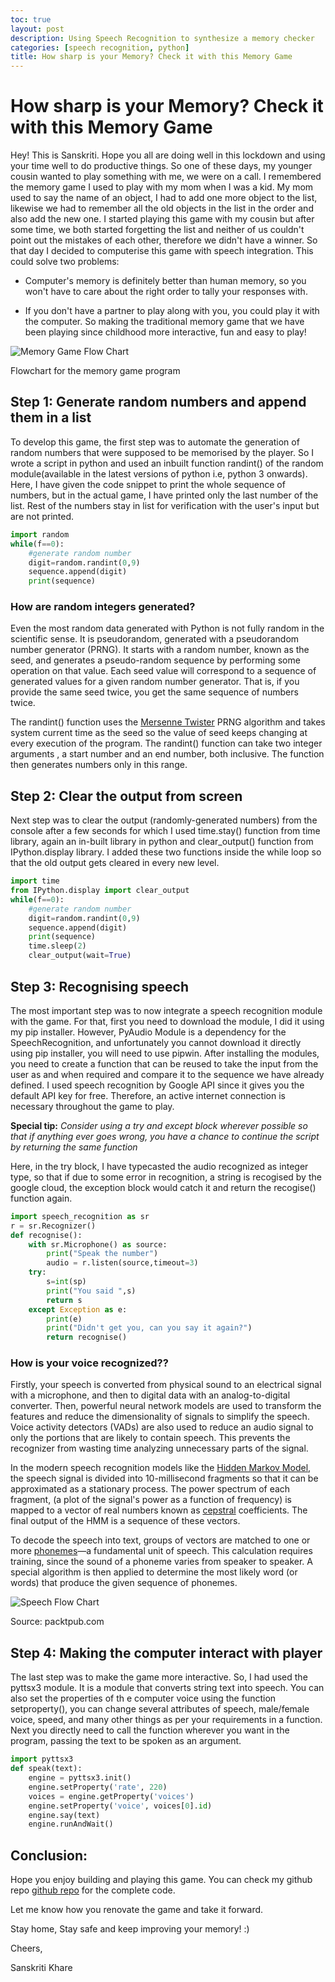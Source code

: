 ```yaml
---
toc: true
layout: post
description: Using Speech Recognition to synthesize a memory checker
categories: [speech recognition, python]
title: How sharp is your Memory? Check it with this Memory Game
---
```

# How sharp is your Memory? Check it with this Memory Game 

Hey! This is Sanskriti. Hope you all are doing well in this lockdown and using your time well to do productive things. So one of these days, my younger cousin wanted to play something with me, we were on a call. I remembered the memory game I used to play with my mom when I was a kid. My mom used to say the name of an object, I had to add one more object to the list, likewise we had to remember all the old objects in the list in the order and also add the new one. I started playing this game with my cousin but after some time, we both started forgetting the list and neither of us couldn't point out the mistakes of each other, therefore we didn't have a winner. So that day I decided to computerise this game with speech integration. This could solve two problems:

- Computer's memory is definitely better than human memory, so you won't have to care about the right order to tally your responses with.

- If you don't have a partner to play along with you, you could play it with the computer. So making the traditional memory game that we have been playing since childhood more interactive, fun and easy to play!

![Memory Game Flow Chart](images/blog_1/memory_game_flowchart.jpeg)

Flowchart for the memory game program

## Step 1: Generate random numbers and append them in a list

To develop this game, the first step was to automate the generation of random numbers that were supposed to be memorised by the player. So I wrote a script in python and used an inbuilt function randint() of the random module(available in the latest versions of python i.e, python 3 onwards). Here, I have given the code snippet to print the whole sequence of numbers, but in the actual game, I have printed only the last number of the list. Rest of the numbers stay in list for verification with the user's input but are not printed.
```python
import random
while(f==0):
    #generate random number
    digit=random.randint(0,9)
    sequence.append(digit)
    print(sequence)
```
### How are random integers generated?

Even the most random data generated with Python is not fully random in the scientific sense. It is pseudorandom, generated with a pseudorandom number generator (PRNG). It starts with a random number, known as the seed, and generates a pseudo-random sequence by performing some operation on that value. Each seed value will correspond to a sequence of generated values for a given random number generator. That is, if you provide the same seed twice, you get the same sequence of numbers twice.

The randint() function uses the [Mersenne Twister](https://github.com/python/cpython/blob/master/Modules/_randommodule.c) PRNG algorithm and takes system current time as the seed so the value of seed keeps changing at every execution of the program. The randint() function can take two integer arguments , a start number and an end number, both inclusive. The function then generates numbers only in this range.

## Step 2: Clear the output from screen

Next step was to clear the output (randomly-generated numbers) from the console after a few seconds for which I used time.stay() function from time library, again an in-built library in python and clear_output() function from IPython.display library. I added these two functions inside the while loop so that the old output gets cleared in every new level.
```python
import time
from IPython.display import clear_output
while(f==0):
    #generate random number
    digit=random.randint(0,9)
    sequence.append(digit)
    print(sequence)
    time.sleep(2)
    clear_output(wait=True)
```
## Step 3: Recognising speech

The most important step was to now integrate a speech recognition module with the game. For that, first you need to download the module, I did it using my pip installer. However, PyAudio Module is a dependency for the SpeechRecognition, and unfortunately you cannot download it directly using pip installer, you will need to use pipwin. After installing the modules, you need to create a function that can be reused to take the input from the user as and when required and compare it to the sequence we have already defined. I used speech recognition by Google API since it gives you the default API key for free. Therefore, an active internet connection is necessary throughout the game to play.

**Special tip:**  _Consider using a try and except block wherever possible so that if anything ever goes wrong, you have a chance to continue the script by returning the same function_

Here, in the try block, I have typecasted the audio recognized as integer type, so that if due to some error in recognition, a string is recogised by the google cloud, the exception block would catch it and return the recogise() function again.
```python
import speech_recognition as sr
r = sr.Recognizer()
def recognise():
    with sr.Microphone() as source:
        print("Speak the number")
        audio = r.listen(source,timeout=3)
    try:
        s=int(sp)
        print("You said ",s)
        return s
    except Exception as e:
        print(e)
        print("Didn't get you, can you say it again?")
        return recognise()
```
### How is your voice recognized??

Firstly, your speech is converted from physical sound to an electrical signal with a microphone, and then to digital data with an analog-to-digital converter. Then, powerful neural network models are used to transform the features and reduce the dimensionality of signals to simplify the speech. Voice activity detectors (VADs) are also used to reduce an audio signal to only the portions that are likely to contain speech. This prevents the recognizer from wasting time analyzing unnecessary parts of the signal.

In the modern speech recognition models like the [Hidden Markov Model](https://en.wikipedia.org/wiki/Hidden_Markov_model), the speech signal is divided into 10-millisecond fragments so that it can be approximated as a stationary process. The power spectrum of each fragment, (a plot of the signal's power as a function of frequency) is mapped to a vector of real numbers known as [cepstral](https://en.wikipedia.org/wiki/Cepstrum) coefficients. The final output of the HMM is a sequence of these vectors.

To decode the speech into text, groups of vectors are matched to one or more [phonemes](https://en.wikipedia.org/wiki/Phoneme)—a fundamental unit of speech. This calculation requires training, since the sound of a phoneme varies from speaker to speaker. A special algorithm is then applied to determine the most likely word (or words) that produce the given sequence of phonemes.

![Speech Flow Chart](images/blog_1/speech_recognition_flowchart.jpeg)

Source: packtpub.com

## Step 4: Making the computer interact with player

The last step was to make the game more interactive. So, I had used the pyttsx3 module. It is a module that converts string text into speech. You can also set the properties of th e computer voice using the function setproperty(), you can change several attributes of speech, male/female voice, speed, and many other things as per your requirements in a function. Next you directly need to call the function wherever you want in the program, passing the text to be spoken as an argument.

```python
import pyttsx3
def speak(text):
    engine = pyttsx3.init()
    engine.setProperty('rate', 220)  
    voices = engine.getProperty('voices') 
    engine.setProperty('voice', voices[0].id) 
    engine.say(text)
    engine.runAndWait()
```
## Conclusion:

Hope you enjoy building and playing this game. You can check my github repo [github repo](https://github.com/sanskritikhare142/Memory-game-using-speech) for the complete code.

Let me know how you renovate the game and take it forward.

Stay home, Stay safe and keep improving your memory! :)

Cheers,

Sanskriti Khare